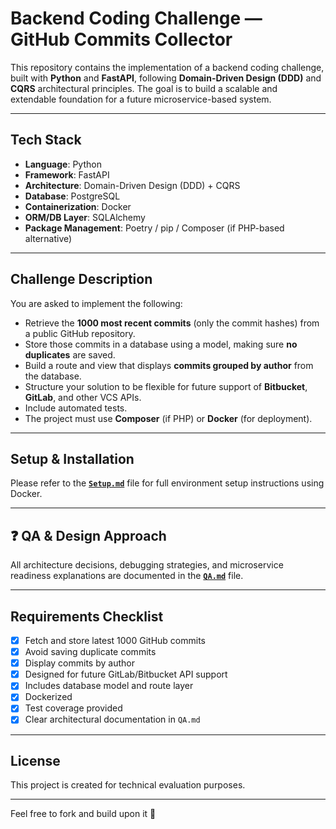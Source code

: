 #  Backend Coding Challenge — GitHub Commits Collector

This repository contains the implementation of a backend coding challenge, built with **Python** and **FastAPI**, following **Domain-Driven Design (DDD)** and **CQRS** architectural principles. The goal is to build a scalable and extendable foundation for a future microservice-based system.

---

##  Tech Stack

- **Language**: Python
- **Framework**: FastAPI
- **Architecture**: Domain-Driven Design (DDD) + CQRS
- **Database**: PostgreSQL
- **Containerization**: Docker
- **ORM/DB Layer**: SQLAlchemy
- **Package Management**: Poetry / pip / Composer (if PHP-based alternative)

---

##  Challenge Description

You are asked to implement the following:

- Retrieve the **1000 most recent commits** (only the commit hashes) from a public GitHub repository.
- Store those commits in a database using a model, making sure **no duplicates** are saved.
- Build a route and view that displays **commits grouped by author** from the database.
- Structure your solution to be flexible for future support of **Bitbucket**, **GitLab**, and other VCS APIs.
- Include automated tests.
- The project must use **Composer** (if PHP) or **Docker** (for deployment).
  
---

##  Setup & Installation

Please refer to the [**`Setup.md`**](./setup.md) file for full environment setup instructions using Docker.

---

## ❓ QA & Design Approach

All architecture decisions, debugging strategies, and microservice readiness explanations are documented in the [**`QA.md`**](./Q-A.md) file.

---

## Requirements Checklist

- [x] Fetch and store latest 1000 GitHub commits
- [x] Avoid saving duplicate commits
- [x] Display commits by author
- [x] Designed for future GitLab/Bitbucket API support
- [x] Includes database model and route layer
- [x] Dockerized
- [x] Test coverage provided
- [x] Clear architectural documentation in `QA.md`

---

##  License

This project is created for technical evaluation purposes.

---

Feel free to fork and build upon it 🚀
